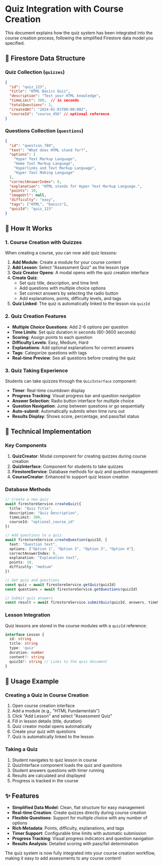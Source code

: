 # Quiz Integration with Course Creation

This document explains how the quiz system has been integrated into the course creation process, following the simplified Firestore data model you specified.

## 🧩 Firestore Data Structure

### Quiz Collection (`quizzes`)
```json
{
  "id": "quiz_123",
  "title": "HTML Basics Quiz",
  "description": "Test your HTML knowledge",
  "timeLimit": 300,  // in seconds
  "totalQuestions": 3,
  "createdAt": "2024-01-01T00:00:00Z",
  "courseId": "course_456" // optional reference
}
```

### Questions Collection (`questions`)
```json
{
  "id": "question_789",
  "text": "What does HTML stand for?",
  "options": [
    "Hyper Text Markup Language",
    "Home Tool Markup Language", 
    "Hyperlinks and Text Markup Language",
    "Hyper Tool Making Language"
  ],
  "correctAnswerIndex": 0,
  "explanation": "HTML stands for Hyper Text Markup Language.",
  "points": 10,
  "imageUrl": null,
  "difficulty": "easy",
  "tags": ["HTML", "basics"],
  "quizId": "quiz_123"
}
```

## 🚀 How It Works

### 1. Course Creation with Quizzes

When creating a course, you can now add quiz lessons:

1. **Add Module**: Create a module for your course content
2. **Add Lesson**: Select "Assessment Quiz" as the lesson type
3. **Quiz Creator Opens**: A modal opens with the quiz creation interface
4. **Create Quiz**: 
   - Set quiz title, description, and time limit
   - Add questions with multiple choice options
   - Set correct answers by selecting the radio button
   - Add explanations, points, difficulty levels, and tags
5. **Quiz Linked**: The quiz is automatically linked to the lesson via `quizId`

### 2. Quiz Creation Features

- **Multiple Choice Questions**: Add 2-6 options per question
- **Time Limits**: Set quiz duration in seconds (60-3600 seconds)
- **Scoring**: Assign points to each question
- **Difficulty Levels**: Easy, Medium, Hard
- **Explanations**: Add optional explanations for correct answers
- **Tags**: Categorize questions with tags
- **Real-time Preview**: See all questions before creating the quiz

### 3. Quiz Taking Experience

Students can take quizzes through the `QuizInterface` component:

- **Timer**: Real-time countdown display
- **Progress Tracking**: Visual progress bar and question navigation
- **Answer Selection**: Radio button interface for multiple choice
- **Question Navigation**: Jump between questions or go sequentially
- **Auto-submit**: Automatically submits when time runs out
- **Results Display**: Shows score, percentage, and pass/fail status

## 🔧 Technical Implementation

### Key Components

1. **QuizCreator**: Modal component for creating quizzes during course creation
2. **QuizInterface**: Component for students to take quizzes
3. **FirestoreService**: Database methods for quiz and question management
4. **CourseCreator**: Enhanced to support quiz lesson creation

### Database Methods

```typescript
// Create a new quiz
await firestoreService.createQuiz({
  title: "Quiz Title",
  description: "Quiz Description", 
  timeLimit: 300,
  courseId: "optional_course_id"
})

// Add questions to a quiz
await firestoreService.createQuestion(quizId, {
  text: "Question text",
  options: ["Option 1", "Option 2", "Option 3", "Option 4"],
  correctAnswerIndex: 0,
  explanation: "Explanation text",
  points: 10,
  difficulty: "medium"
})

// Get quiz and questions
const quiz = await firestoreService.getQuiz(quizId)
const questions = await firestoreService.getQuestions(quizId)

// Submit quiz answers
const result = await firestoreService.submitQuiz(quizId, answers, timeSpent)
```

### Lesson Integration

Quiz lessons are stored in the course modules with a `quizId` reference:

```typescript
interface Lesson {
  id: string
  title: string
  type: 'quiz'
  duration: number
  content?: string
  quizId?: string // Links to the quiz document
}
```

## 🎯 Usage Example

### Creating a Quiz in Course Creation

1. Open course creation interface
2. Add a module (e.g., "HTML Fundamentals")
3. Click "Add Lesson" and select "Assessment Quiz"
4. Fill in lesson details (title, duration)
5. Quiz creator modal opens automatically
6. Create your quiz with questions
7. Quiz is automatically linked to the lesson

### Taking a Quiz

1. Student navigates to quiz lesson in course
2. QuizInterface component loads the quiz and questions
3. Student answers questions with timer running
4. Results are calculated and displayed
5. Progress is tracked in the course

## ✨ Features

- **Simplified Data Model**: Clean, flat structure for easy management
- **Real-time Creation**: Create quizzes directly during course creation
- **Flexible Questions**: Support for multiple choice with any number of options
- **Rich Metadata**: Points, difficulty, explanations, and tags
- **Timer Support**: Configurable time limits with automatic submission
- **Progress Tracking**: Visual progress indicators and question navigation
- **Results Analysis**: Detailed scoring with pass/fail determination

The quiz system is now fully integrated into your course creation workflow, making it easy to add assessments to any course content!
